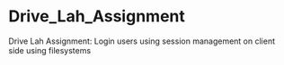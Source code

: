# Drive_Lah_Assignment
Drive Lah Assignment: Login users using session management on client side using filesystems
